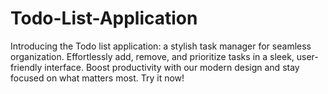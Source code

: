 # Todo-List-Application
Introducing the  Todo list application: a stylish task manager for seamless organization. Effortlessly add, remove, and prioritize tasks in a sleek, user-friendly interface. Boost productivity with our modern design and stay focused on what matters most. Try it now!
